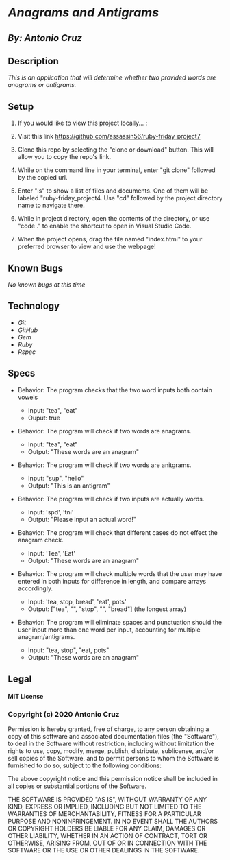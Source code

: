 # _Anagrams and Antigrams_
## _By: Antonio Cruz_
## Description

_This is an application that will determine whether two provided words are anagrams or antigrams._

## Setup


1. If you would like to view this project locally... :

2. Visit this link https://github.com/assassin56/ruby-friday_project7
 
3. Clone this repo by selecting the "clone or download" button. This will allow you to copy the repo's link.

4. While on the command line in your terminal, enter "git clone" followed by the copied url.

5. Enter "ls" to show a list of files and documents. One of them will be labeled "ruby-friday_project4. Use "cd" followed by the project directory name to navigate there.

6. While in project directory, open the contents of the directory, or use "code ." to enable the shortcut to open in Visual Studio Code.

7. When the project opens, drag the file named "index.html" to your preferred browser to view and use the webpage!

## Known Bugs
_No known bugs at this time_

## Technology

* _Git_
* _GitHub_
* _Gem_
* _Ruby_
* _Rspec_


## Specs

* Behavior: The program checks that the two word inputs both contain vowels
  * Input: "tea", "eat"
  * Ouput: true

* Behavior: The program will check if two words are anagrams.
  * Input: "tea", "eat"
  * Output: "These words are an anagram"

* Behavior: The program will check if two words are anitgrams.
  * Input: "sup", "hello"
  * Output: "This is an antigram"

* Behavior: The program will check if two inputs are actually words.
  * Input: 'spd', 'tnl'
  * Output: "Please input an actual word!"

* Behavior: The program will check that different cases do not effect the anagram check.
  * Input: 'Tea', 'Eat'
  * Output: "These words are an anagram"

* Behavior: The program will check multiple words that the user may have entered in both inputs for difference in length, and compare arrays accordingly.
  * Input: 'tea, stop, bread', 'eat', pots'
  * Output: ["tea", "", "stop", "", "bread"] (the longest array)

* Behavior: The program will eliminate spaces and punctuation should the user input more than one word per input, accounting for multiple anagram/antigrams.
  * Input: "tea, stop", "eat, pots"
  * Output: "These words are an anagram"
## Legal

#### MIT License

### Copyright (c) 2020 Antonio Cruz

Permission is hereby granted, free of charge, to any person obtaining a copy
of this software and associated documentation files (the "Software"), to deal
in the Software without restriction, including without limitation the rights
to use, copy, modify, merge, publish, distribute, sublicense, and/or sell
copies of the Software, and to permit persons to whom the Software is
furnished to do so, subject to the following conditions:

The above copyright notice and this permission notice shall be included in all
copies or substantial portions of the Software.

THE SOFTWARE IS PROVIDED "AS IS", WITHOUT WARRANTY OF ANY KIND, EXPRESS OR
IMPLIED, INCLUDING BUT NOT LIMITED TO THE WARRANTIES OF MERCHANTABILITY,
FITNESS FOR A PARTICULAR PURPOSE AND NONINFRINGEMENT. IN NO EVENT SHALL THE
AUTHORS OR COPYRIGHT HOLDERS BE LIABLE FOR ANY CLAIM, DAMAGES OR OTHER
LIABILITY, WHETHER IN AN ACTION OF CONTRACT, TORT OR OTHERWISE, ARISING FROM,
OUT OF OR IN CONNECTION WITH THE SOFTWARE OR THE USE OR OTHER DEALINGS IN THE
SOFTWARE.